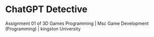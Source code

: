 # ChatGPT Detective
 Assignment 01 of 3D Games Programming | Msc Game Development (Programming) | kingston University
